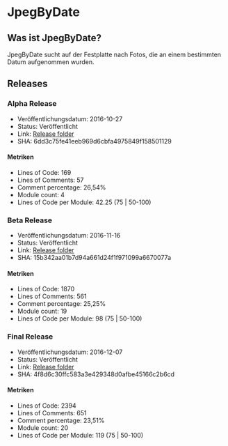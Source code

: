 # JpegByDate

## Was ist JpegByDate?
JpegByDate sucht auf der Festplatte nach Fotos, die an einem bestimmten Datum aufgenommen wurden.

## Releases

### Alpha Release

* Veröffentlichungsdatum: 2016-10-27
* Status: Veröffentlicht
* Link: [Release folder](../../tree/master/release/release2016-10-27)
* SHA: 6dd3c75fe41eeb969d6cbfa4975849f158501129 

#### Metriken

* Lines of Code: 169
* Lines of Comments: 57
* Comment percentage: 26,54%
* Module count: 4
* Lines of Code per Module: 42.25 (75 | 50-100)

### Beta Release

* Veröffentlichungsdatum: 2016-11-16
* Status: Veröffentlicht
* Link: [Release folder](../../tree/master/release/release2016-11-16)
* SHA: 15b342aa01b7d94a661d24f1f971099a6670077a

#### Metriken

* Lines of Code: 1870
* Lines of Comments: 561
* Comment percentage: 25,25%
* Module count: 19
* Lines of Code per Module: 98 (75 | 50-100)

### Final Release

* Veröffentlichungsdatum: 2016-12-07
* Status: Veröffentlicht
* Link: [Release folder](../../tree/master/release/release2016-12-07)
* SHA: 4f8d6c30ffc583a3e429348d0afbe45166c2b6cd

#### Metriken

* Lines of Code: 2394
* Lines of Comments: 651
* Comment percentage: 23,51%
* Module count: 20
* Lines of Code per Module: 119 (75 | 50-100)
